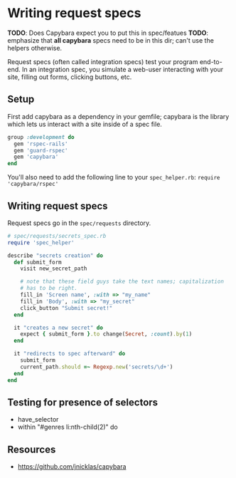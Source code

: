 # Writing request specs

**TODO**: Does Capybara expect you to put this in spec/featues
**TODO**: emphasize that **all capybara** specs need to be in this
dir; can't use the helpers otherwise.

Request specs (often called integration specs) test your program
end-to-end. In an integration spec, you simulate a web-user
interacting with your site, filling out forms, clicking buttons, etc.

## Setup

First add capybara as a dependency in your gemfile; capybara is the
library which lets us interact with a site inside of a spec file.

```ruby
group :development do
  gem 'rspec-rails'
  gem 'guard-rspec'
  gem 'capybara'
end
```

You'll also need to add the following line to your `spec_helper.rb`:
`require 'capybara/rspec'`

## Writing request specs

Request specs go in the `spec/requests` directory.

```ruby
# spec/requests/secrets_spec.rb
require 'spec_helper'

describe "secrets creation" do
  def submit_form
    visit new_secret_path

    # note that these field guys take the text names; capitalization
    # has to be right.
    fill_in 'Screen name', :with => "my_name"
    fill_in 'Body', :with => "my_secret"
    click_button "Submit secret!"
  end

  it "creates a new secret" do
    expect { submit_form }.to change(Secret, :count).by(1)
  end

  it "redirects to spec afterward" do
    submit_form
    current_path.should =~ Regexp.new('secrets/\d+')
  end
end
```

## Testing for presence of selectors

* have_selector
* within "#genres li:nth-child(2)" do

## Resources

* https://github.com/jnicklas/capybara
